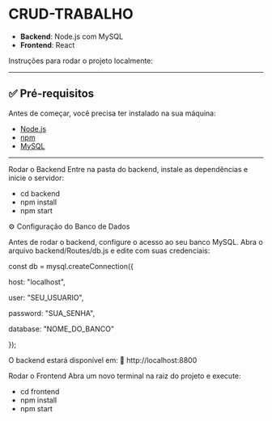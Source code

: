 # CRUD-TRABALHO

- **Backend**: Node.js com MySQL  
- **Frontend**: React

Instruções para rodar o projeto localmente:

---

## ✅ Pré-requisitos

Antes de começar, você precisa ter instalado na sua máquina:

- [Node.js](https://nodejs.org/)
- [npm](https://www.npmjs.com/)
- [MySQL](https://www.mysql.com/)

---

Rodar o Backend
Entre na pasta do backend, instale as dependências e inicie o servidor:

- cd backend
- npm install
- npm start

⚙️ Configuração do Banco de Dados

Antes de rodar o backend, configure o acesso ao seu banco MySQL.
Abra o arquivo backend/Routes/db.js e edite com suas credenciais:

const db = mysql.createConnection({

  host: "localhost",
  
  user: "SEU_USUARIO",
  
  password: "SUA_SENHA",
  
  database: "NOME_DO_BANCO"
  
});

O backend estará disponível em:
📍 http://localhost:8800

Rodar o Frontend
Abra um novo terminal na raiz do projeto e execute:

- cd frontend
- npm install
- npm start

